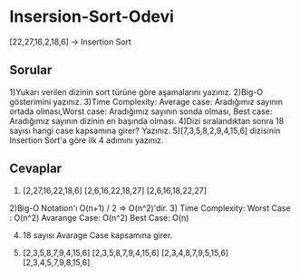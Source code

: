 # Insersion-Sort-Odevi

[22,27,16,2,18,6] -> Insertion Sort
## Sorular ##
1)Yukarı verilen dizinin sort türüne göre aşamalarını yazınız.
2)Big-O gösterimini yazınız.
3)Time Complexity: Average case: Aradığımız sayının ortada olması,Worst case: Aradığımız sayının sonda olması, Best case: Aradığımız sayının dizinin en başında olması.
4)Dizi sıralandıktan sonra 18 sayısı hangi case kapsamına girer? Yazınız.
5)[7,3,5,8,2,9,4,15,6] dizisinin Insertion Sort'a göre ilk 4 adımını yazınız.

## Cevaplar ##
1)  [2,27,16,22,18,6]
    [2,6,16,22,18,27]
    [2,6,16,18,22,27]
    
    
2)Big-O Notation'ı O(n+1) / 2 => O(n^2)'dir.
3) Time Complexity:
Worst Case : O(n^2)
Avarange Case: O(n^2)
Best Case: O(n)

4) 18 sayısı Avarage Case kapsamına girer.

5) [2,3,5,8,7,9,4,15,6]
   [2,3,5,8,7,9,4,15,6]
   [2,3,4,8,7,9,5,15,6]
   [2,3,4,5,7,9,8,15,6]

